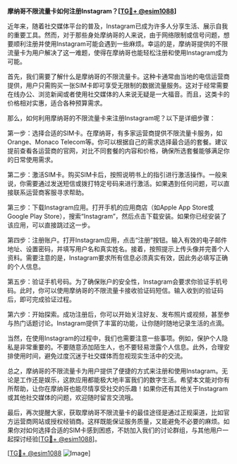 **摩纳哥不限流量卡如何注册Instagram？[[TG💪+ @esim1088](https://t.me/s/esim1088)]**

近年来，随着社交媒体平台的普及，Instagram已成为许多人分享生活、展示自我的重要工具。然而，对于那些身处摩纳哥的人来说，由于网络限制或信号问题，想要顺利注册并使用Instagram可能会遇到一些麻烦。幸运的是，摩纳哥提供的不限流量卡为用户解决了这一难题，使得在摩纳哥也能轻松注册和使用Instagram成为可能。

首先，我们需要了解什么是摩纳哥的不限流量卡。这种卡通常由当地的电信运营商提供，用户只需购买一张SIM卡即可享受无限制的数据流量服务。这对于经常需要在线办公、浏览新闻或者使用社交媒体的人来说无疑是一大福音。而且，这类卡的价格相对实惠，适合各种预算需求。

那么，如何利用摩纳哥的不限流量卡来注册Instagram呢？以下是详细步骤：

第一步：选择合适的SIM卡。在摩纳哥，有多家运营商提供不限流量卡服务，如Orange、Monaco Telecom等。你可以根据自己的需求选择最合适的套餐。建议提前查看各运营商的官网，对比不同套餐的内容和价格，确保所选套餐能够满足你的日常使用需求。

第二步：激活SIM卡。购买SIM卡后，按照说明书上的指引进行激活操作。一般来说，你需要通过发送短信或拨打特定号码来进行激活。如果遇到任何问题，可以直接联系运营商客服寻求帮助。

第三步：下载Instagram应用。打开手机的应用商店（如Apple App Store或Google Play Store），搜索“Instagram”，然后点击下载安装。如果你已经安装了该应用，可以直接跳过这一步。

第四步：注册账户。打开Instagram应用，点击“注册”按钮。输入有效的电子邮件地址、设置密码，并填写用户名和真实姓名。接着，按照提示上传头像并完善个人资料。需要注意的是，Instagram要求所有信息必须真实有效，因此务必填写正确的个人信息。

第五步：验证手机号码。为了确保账户的安全性，Instagram会要求你验证手机号码。此时，你可以使用摩纳哥的不限流量卡接收验证码短信。输入收到的验证码后，即可完成验证过程。

第六步：开始探索。成功注册后，你可以开始关注好友、发布照片或视频，甚至参与热门话题讨论。Instagram提供了丰富的功能，让你随时随地记录生活的点滴。

当然，在使用Instagram的过程中，我们也需要注意一些事项。例如，保护个人隐私是非常重要的。不要随意添加陌生人，也不要轻易泄露个人信息。此外，合理安排使用时间，避免过度沉迷于社交媒体而忽视现实生活中的交流。

总之，摩纳哥的不限流量卡为用户提供了便捷的方式来注册和使用Instagram。无论是工作还是娱乐，这款应用都能极大地丰富我们的数字生活。希望本文能对你有所帮助，让你在摩纳哥也能尽情享受社交的乐趣！如果你还有其他关于Instagram或其他社交媒体的问题，欢迎随时留言交流哦。

最后，再次提醒大家，获取摩纳哥不限流量卡的最佳途径是通过正规渠道，比如官方运营商网站或授权经销商。这样既能保证服务质量，又能避免不必要的麻烦。如果你对如何选择合适的SIM卡感到困惑，不妨加入我们的讨论群组，与其他用户一起探讨经验[[TG💪+ @esim1088](https://t.me/s/esim1088)]。

[[TG💪+ @esim1088](https://t.me/s/esim1088) ![Image](https://i.postimg.cc/4NQfJmqS/Snipaste-2025-05-13-00-14-12.png)]